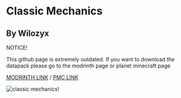 # Classic Mechanics
## By Wilozyx

NOTICE!

This github page is extremely outdated. If you want to download the datapack please go to the modrinth page or planet minecraft page

[MODRINTH LINK](https://modrinth.com/datapack/classic-mechanics) / [PMC LINK](https://www.planetminecraft.com/data-pack/classic-mechanics/)


![classic mechanics!](https://cdn.modrinth.com/data/cached_images/51e6dbe1d54688735d3caf70de216ac6fa462518.png)
